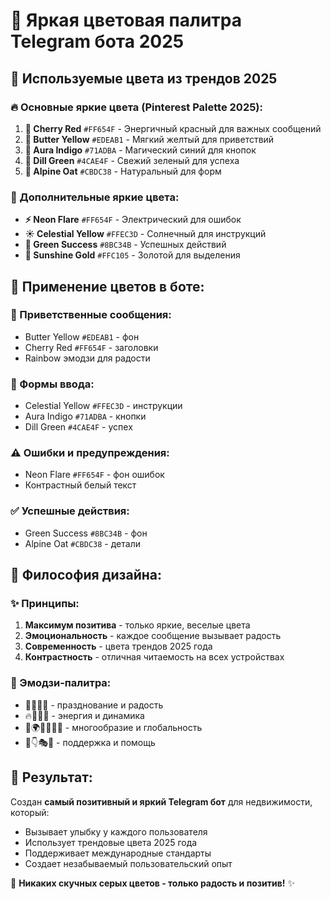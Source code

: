 # 🌈 Яркая цветовая палитра Telegram бота 2025

## 🎨 Используемые цвета из трендов 2025

### 🔥 Основные яркие цвета (Pinterest Palette 2025):

1. **🍒 Cherry Red** `#FF654F` - Энергичный красный для важных сообщений
2. **🧈 Butter Yellow** `#EDEAB1` - Мягкий желтый для приветствий  
3. **💜 Aura Indigo** `#71ADBA` - Магический синий для кнопок
4. **🥒 Dill Green** `#4CAE4F` - Свежий зеленый для успеха
5. **🌾 Alpine Oat** `#CBDC38` - Натуральный для форм

### 🌟 Дополнительные яркие цвета:

- **⚡ Neon Flare** `#FF654F` - Электрический для ошибок
- **☀️ Celestial Yellow** `#FFEC3D` - Солнечный для инструкций
- **🌱 Green Success** `#8BC34B` - Успешных действий  
- **🌻 Sunshine Gold** `#FFC105` - Золотой для выделения

## 🎯 Применение цветов в боте:

### 🌈 Приветственные сообщения:
- Butter Yellow `#EDEAB1` - фон
- Cherry Red `#FF654F` - заголовки
- Rainbow эмодзи для радости

### 📱 Формы ввода:
- Celestial Yellow `#FFEC3D` - инструкции
- Aura Indigo `#71ADBA` - кнопки
- Dill Green `#4CAE4F` - успех

### ⚠️ Ошибки и предупреждения:
- Neon Flare `#FF654F` - фон ошибок
- Контрастный белый текст

### ✅ Успешные действия:
- Green Success `#8BC34B` - фон
- Alpine Oat `#CBDC38` - детали

## 🎨 Философия дизайна:

### ✨ Принципы:
1. **Максимум позитива** - только яркие, веселые цвета
2. **Эмоциональность** - каждое сообщение вызывает радость
3. **Современность** - цвета трендов 2025 года
4. **Контрастность** - отличная читаемость на всех устройствах

### 🌟 Эмодзи-палитра:
- 🎉🌟💫✨ - празднование и радость
- 🔥💎🚀🎯 - энергия и динамика  
- 🌈🌍🇷🇺🇺🇦 - многообразие и глобальность
- 💪👇🎭🆘 - поддержка и помощь

## 🎊 Результат:
Создан **самый позитивный и яркий Telegram бот** для недвижимости, который:
- Вызывает улыбку у каждого пользователя
- Использует трендовые цвета 2025 года  
- Поддерживает международные стандарты
- Создает незабываемый пользовательский опыт

🌈 **Никаких скучных серых цветов - только радость и позитив!** ✨ 
